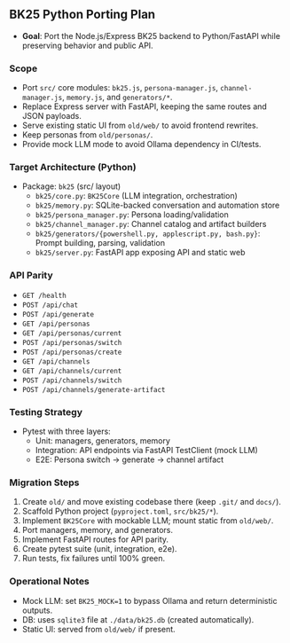## BK25 Python Porting Plan

- **Goal**: Port the Node.js/Express BK25 backend to Python/FastAPI while preserving behavior and public API.

### Scope
- Port `src/` core modules: `bk25.js`, `persona-manager.js`, `channel-manager.js`, `memory.js`, and `generators/*`.
- Replace Express server with FastAPI, keeping the same routes and JSON payloads.
- Serve existing static UI from `old/web/` to avoid frontend rewrites.
- Keep personas from `old/personas/`.
- Provide mock LLM mode to avoid Ollama dependency in CI/tests.

### Target Architecture (Python)
- Package: `bk25` (src/ layout)
  - `bk25/core.py`: `BK25Core` (LLM integration, orchestration)
  - `bk25/memory.py`: SQLite-backed conversation and automation store
  - `bk25/persona_manager.py`: Persona loading/validation
  - `bk25/channel_manager.py`: Channel catalog and artifact builders
  - `bk25/generators/{powershell.py, applescript.py, bash.py}`: Prompt building, parsing, validation
  - `bk25/server.py`: FastAPI app exposing API and static web

### API Parity
- `GET /health`
- `POST /api/chat`
- `POST /api/generate`
- `GET /api/personas`
- `GET /api/personas/current`
- `POST /api/personas/switch`
- `POST /api/personas/create`
- `GET /api/channels`
- `GET /api/channels/current`
- `POST /api/channels/switch`
- `POST /api/channels/generate-artifact`

### Testing Strategy
- Pytest with three layers:
  - Unit: managers, generators, memory
  - Integration: API endpoints via FastAPI TestClient (mock LLM)
  - E2E: Persona switch -> generate -> channel artifact

### Migration Steps
1) Create `old/` and move existing codebase there (keep `.git/` and `docs/`).
2) Scaffold Python project (`pyproject.toml`, `src/bk25/*`).
3) Implement `BK25Core` with mockable LLM; mount static from `old/web/`.
4) Port managers, memory, and generators.
5) Implement FastAPI routes for API parity.
6) Create pytest suite (unit, integration, e2e).
7) Run tests, fix failures until 100% green.

### Operational Notes
- Mock LLM: set `BK25_MOCK=1` to bypass Ollama and return deterministic outputs.
- DB: uses `sqlite3` file at `./data/bk25.db` (created automatically).
- Static UI: served from `old/web/` if present.

